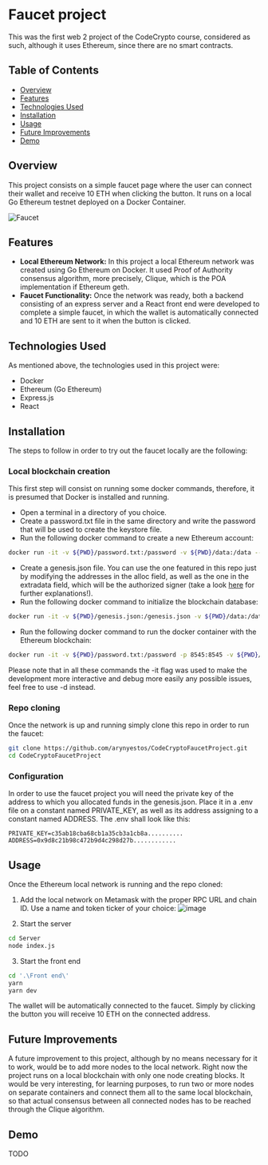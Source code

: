 # Faucet project
This was the first web 2 project of the CodeCrypto course, considered as such, although it uses Ethereum, since there are no smart contracts.

## Table of Contents
- [Overview](#overview)
- [Features](#features)
- [Technologies Used](#technologies-used)
- [Installation](#installation)
- [Usage](#usage)
- [Future Improvements](#future-improvements)
- [Demo](#demo)

## Overview
This project consists on a simple faucet page where the user can connect their wallet and receive 10 ETH when clicking the button. It runs on a local Go Ethereum testnet deployed on a Docker Container.

![Faucet](https://github.com/arynyestos/CodeCryptoProjects/assets/33223441/75a3682d-f257-4636-a2c0-2aafdf9c61b5)

## Features
- **Local Ethereum Network:** In this project a local Ethereum network was created using Go Ethereum on Docker. It used Proof of Authority consensus algorithm, more precisely, Clique, which is the POA implementation if Ethereum geth.
- **Faucet Functionality:** Once the network was ready, both a backend consisting of an express server and a React front end were developed to complete a simple faucet, in which the wallet is automatically connected and 10 ETH are sent to it when the button is clicked.

## Technologies Used
As mentioned above, the technologies used in this project were:
- Docker
- Ethereum (Go Ethereum)
- Express.js
- React

## Installation
The steps to follow in order to try out the faucet locally are the following:

### Local blockchain creation 
This first step will consist on running some docker commands, therefore, it is presumed that Docker is installed and running.
- Open a terminal in a directory of you choice.
- Create a password.txt file in the same directory and write the password that will be used to create the keystore file.
- Run the following docker command to create a new Ethereum account:
```bash docker
docker run -it -v ${PWD}/password.txt:/password -v ${PWD}/data:/data --name eth-node-genesis ethereum/client-go:latest account new --datadir /data --password /password
```
- Create a genesis.json file. You can use the one featured in this repo just by modifying the addresses in the alloc field, as well as the one in the extradata field, which will be the authorized signer (take a look [here](https://victoryeo-62924.medium.com/clique-poa-in-ethereum-d8dad9d4fa3b) for further explanations!).
- Run the following docker command to initialize the blockchain database:
```bash docker
docker run -it -v ${PWD}/genesis.json:/genesis.json -v ${PWD}/data:/data --name eth-node-initialization ethereum/client-go:latest init --datadir /data /genesis.json
```
- Run the following docker command to run the docker container with the Ethereum blockchain:
```bash docker
docker run -it -v ${PWD}/password.txt:/password -p 8545:8545 -v ${PWD}/data:/data --name eth-node-faucet-project ethereum/client-go:latest --datadir /data --allow-insecure-unlock --miner.etherbase 3fBF61B6B45Fb2a3D7F065D825f2D5AfE1616a81 --mine --unlock "3fBF61B6B45Fb2a3D7F065D825f2D5AfE1616a81" --password /password --http --http.addr "0.0.0.0" --http.port 8545 --http.corsdomain "*" --http.api "admin,eth,debug,miner,net,txpool,personal,web3"
```
Please note that in all these commands the -it flag was used to make the development more interactive and debug more easily any possible issues, feel free to use -d instead.

### Repo cloning
Once the network is up and running simply clone this repo in order to run the faucet:
```bash
git clone https://github.com/arynyestos/CodeCryptoFaucetProject.git
cd CodeCryptoFaucetProject
```

### Configuration
In order to use the faucet project you will need the private key of the address to which you allocated funds in the genesis.json. Place it in a .env file on a constant named PRIVATE_KEY, as well as its address assigning to a constant named ADDRESS. The .env shall look like this:
```.env
PRIVATE_KEY=c35ab18cba68cb1a35cb3a1cb8a..........
ADDRESS=0x9d8c21b98c472b9d4c298d27b............
```

## Usage
Once the Ethereum local network is running and the repo cloned:
1. Add the local network on Metamask with the proper RPC URL and chain ID. Use a name and token ticker of your choice:
![image](https://github.com/arynyestos/CodeCryptoFaucetProject/assets/33223441/f0c34a90-6100-468c-93e4-721fa2ec1425)

2. Start the server
```bash
cd Server
node index.js
```

3. Start the front end
```bash
cd '.\Front end\'
yarn
yarn dev
```

The wallet will be automatically connected to the faucet. Simply by clicking the button you will receive 10 ETH on the connected address.

## Future Improvements
A future improvement to this project, although by no means necessary for it to work, would be to add more nodes to the local network. Right now the project runs on a local blockchain with only one node creating blocks. It would be very interesting, for learning purposes, to run two or more nodes on separate containers and connect them all to the same local blockchain, so that actual consensus between all connected nodes has to be reached through the Clique algorithm.

## Demo
TODO
